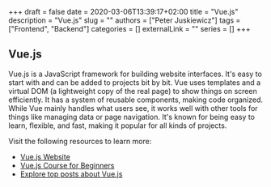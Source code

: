 +++ 
draft = false
date = 2020-03-06T13:39:17+02:00
title = "Vue.js"
description = "Vue.js"
slug = ""
authors = ["Peter Juskiewicz"]
tags = ["Frontend", "Backend"]
categories = []
externalLink = ""
series = []
+++

## Vue.js

Vue.js is a JavaScript framework for building website interfaces. It's easy to start with and can be added to projects bit by bit. Vue uses templates and a virtual DOM (a lightweight copy of the real page) to show things on screen efficiently. It has a system of reusable components, making code organized. While Vue mainly handles what users see, it works well with other tools for things like managing data or page navigation. It's known for being easy to learn, flexible, and fast, making it popular for all kinds of projects.

Visit the following resources to learn more:

- [Vue.js Website](https://vuejs.org/)
- [Vue.js Course for Beginners](https://www.youtube.com/watch?v=VeNfHj6MhgA)
- [Explore top posts about Vue.js](https://app.daily.dev/tags/vuejs?ref=roadmapsh)
